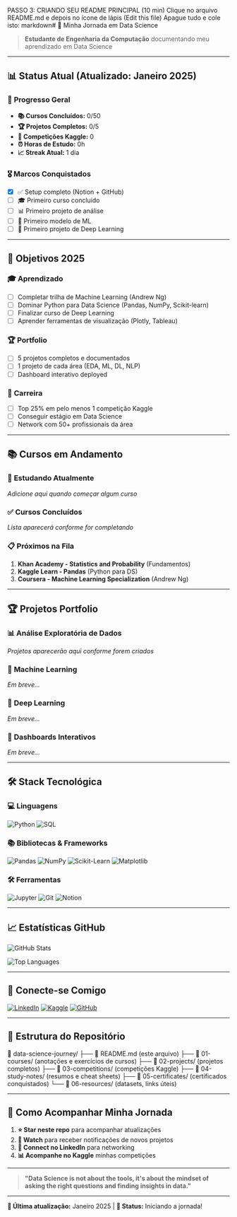 PASSO 3: CRIANDO SEU README PRINCIPAL (10 min)
Clique no arquivo README.md e depois no ícone de lápis (Edit this file)
Apague tudo e cole isto:
markdown# 🚀 Minha Jornada em Data Science

> **Estudante de Engenharia da Computação** documentando meu aprendizado em Data Science

---

## 📊 **Status Atual** (Atualizado: Janeiro 2025)

### 🎯 **Progresso Geral**
- **📚 Cursos Concluídos:** 0/50
- **🏆 Projetos Completos:** 0/5  
- **🏅 Competições Kaggle:** 0
- **⏰ Horas de Estudo:** 0h
- **📈 Streak Atual:** 1 dia

### 🎖️ **Marcos Conquistados**
- [x] ✅ Setup completo (Notion + GitHub)
- [ ] 🎓 Primeiro curso concluído
- [ ] 📊 Primeiro projeto de análise
- [ ] 🤖 Primeiro modelo de ML
- [ ] 🧠 Primeiro projeto de Deep Learning

---

## 🎯 **Objetivos 2025**

### 🎓 **Aprendizado**
- [ ] Completar trilha de Machine Learning (Andrew Ng)
- [ ] Dominar Python para Data Science (Pandas, NumPy, Scikit-learn)
- [ ] Finalizar curso de Deep Learning
- [ ] Aprender ferramentas de visualização (Plotly, Tableau)

### 🏆 **Portfolio**
- [ ] 5 projetos completos e documentados
- [ ] 1 projeto de cada área (EDA, ML, DL, NLP)
- [ ] Dashboard interativo deployed

### 💼 **Carreira**
- [ ] Top 25% em pelo menos 1 competição Kaggle
- [ ] Conseguir estágio em Data Science
- [ ] Network com 50+ profissionais da área

---

## 📚 **Cursos em Andamento**

### 🔄 **Estudando Atualmente**
*Adicione aqui quando começar algum curso*

### ✅ **Cursos Concluídos**
*Lista aparecerá conforme for completando*

### 📋 **Próximos na Fila**
1. **Khan Academy - Statistics and Probability** (Fundamentos)
2. **Kaggle Learn - Pandas** (Python para DS)
3. **Coursera - Machine Learning Specialization** (Andrew Ng)

---

## 🏆 **Projetos Portfolio**

### 📊 **Análise Exploratória de Dados**
*Projetos aparecerão aqui conforme forem criados*

### 🤖 **Machine Learning**
*Em breve...*

### 🧠 **Deep Learning**
*Em breve...*

### 📱 **Dashboards Interativos**
*Em breve...*

---

## 🛠️ **Stack Tecnológica**

### 💻 **Linguagens**
![Python](https://img.shields.io/badge/Python-3776AB?style=for-the-badge&logo=python&logoColor=white)
![SQL](https://img.shields.io/badge/SQL-336791?style=for-the-badge&logo=postgresql&logoColor=white)

### 📚 **Bibliotecas & Frameworks**
![Pandas](https://img.shields.io/badge/Pandas-150458?style=for-the-badge&logo=pandas&logoColor=white)
![NumPy](https://img.shields.io/badge/NumPy-013243?style=for-the-badge&logo=numpy&logoColor=white)
![Scikit-Learn](https://img.shields.io/badge/scikit_learn-F7931E?style=for-the-badge&logo=scikit-learn&logoColor=white)
![Matplotlib](https://img.shields.io/badge/Matplotlib-11557c?style=for-the-badge&logo=python&logoColor=white)

### 🛠️ **Ferramentas**
![Jupyter](https://img.shields.io/badge/Jupyter-F37626?style=for-the-badge&logo=jupyter&logoColor=white)
![Git](https://img.shields.io/badge/Git-F05032?style=for-the-badge&logo=git&logoColor=white)
![Notion](https://img.shields.io/badge/Notion-000000?style=for-the-badge&logo=notion&logoColor=white)

---

## 📈 **Estatísticas GitHub**

![GitHub Stats](https://github-readme-stats.vercel.app/api?username=lvm-1&show_icons=true&theme=dark&count_private=true)

![Top Languages](https://github-readme-stats.vercel.app/api/top-langs/?username=lvm-1&layout=compact&theme=dark)

---

## 🤝 **Conecte-se Comigo**

[![LinkedIn](https://img.shields.io/badge/LinkedIn-0077B5?style=for-the-badge&logo=linkedin&logoColor=white)](https://www.linkedin.com/in/leonardo-verissimo-morgado-4a645528b/)
[![Kaggle](https://img.shields.io/badge/Kaggle-20BEFF?style=for-the-badge&logo=kaggle&logoColor=white)](https://www.kaggle.com/leovm1)
[![GitHub](https://img.shields.io/badge/GitHub-100000?style=for-the-badge&logo=github&logoColor=white)](https://github.com/lvm-1)

---

## 📝 **Estrutura do Repositório**
📁 data-science-journey/
├── 📄 README.md (este arquivo)
├── 📁 01-courses/ (anotações e exercícios de cursos)
├── 📁 02-projects/ (projetos completos)
├── 📁 03-competitions/ (competições Kaggle)
├── 📁 04-study-notes/ (resumos e cheat sheets)
├── 📁 05-certificates/ (certificados conquistados)
└── 📁 06-resources/ (datasets, links úteis)

---

## 🎯 **Como Acompanhar Minha Jornada**

1. **⭐ Star neste repo** para acompanhar atualizações
2. **👀 Watch** para receber notificações de novos projetos
3. **🤝 Connect no LinkedIn** para networking
4. **📊 Acompanhe no Kaggle** minhas competições

---

> **"Data Science is not about the tools, it's about the mindset of asking the right questions and finding insights in data."**

---

**🚀 Última atualização:** Janeiro 2025 | **📍 Status:** Iniciando a jornada!

